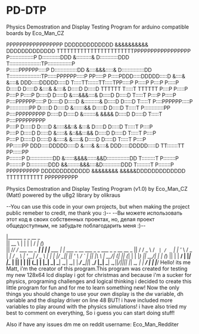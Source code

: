# PD-DTP
Physics Demostration and Display Testing Program for arduino compatible boards by Eco_Man_CZ

                                                                                                                        
                                                                                                                             
PPPPPPPPPPPPPPPPP   DDDDDDDDDDDDD              &&&&&&&&&&    DDDDDDDDDDDDD        TTTTTTTTTTTTTTTTTTTTTTTPPPPPPPPPPPPPPPPP   
P::::::::::::::::P  D::::::::::::DDD          &::::::::::&   D::::::::::::DDD     T:::::::::::::::::::::TP::::::::::::::::P  
P::::::PPPPPP:::::P D:::::::::::::::DD       &::::&&&:::::&  D:::::::::::::::DD   T:::::::::::::::::::::TP::::::PPPPPP:::::P 
PP:::::P     P:::::PDDD:::::DDDDD:::::D     &::::&   &::::&  DDD:::::DDDDD:::::D  T:::::TT:::::::TT:::::TPP:::::P     P:::::P
  P::::P     P:::::P  D:::::D    D:::::D    &::::&   &::::&    D:::::D    D:::::D TTTTTT  T:::::T  TTTTTT  P::::P     P:::::P
  P::::P     P:::::P  D:::::D     D:::::D    &::::&&&::::&     D:::::D     D:::::D        T:::::T          P::::P     P:::::P
  P::::PPPPPP:::::P   D:::::D     D:::::D    &::::::::::&      D:::::D     D:::::D        T:::::T          P::::PPPPPP:::::P 
  P:::::::::::::PP    D:::::D     D:::::D     &:::::::&&       D:::::D     D:::::D        T:::::T          P:::::::::::::PP  
  P::::PPPPPPPPP      D:::::D     D:::::D   &::::::::&   &&&&  D:::::D     D:::::D        T:::::T          P::::PPPPPPPPP    
  P::::P              D:::::D     D:::::D  &:::::&&::&  &:::&  D:::::D     D:::::D        T:::::T          P::::P            
  P::::P              D:::::D     D:::::D &:::::&  &::&&:::&&  D:::::D     D:::::D        T:::::T          P::::P            
  P::::P              D:::::D    D:::::D  &:::::&   &:::::&    D:::::D    D:::::D         T:::::T          P::::P            
PP::::::PP          DDD:::::DDDDD:::::D   &:::::&    &::::&  DDD:::::DDDDD:::::D        TT:::::::TT      PP::::::PP          
P::::::::P          D:::::::::::::::DD    &::::::&&&&::::::&&D:::::::::::::::DD         T:::::::::T      P::::::::P          
P::::::::P          D::::::::::::DDD       &&::::::::&&&::::&D::::::::::::DDD           T:::::::::T      P::::::::P          
PPPPPPPPPP          DDDDDDDDDDDDD            &&&&&&&&   &&&&&DDDDDDDDDDDDD              TTTTTTTTTTT      PPPPPPPPPP          
                                                                                                                             
Physics Demostration and Display Testing Program (v1.0)
by Eco_Man_CZ (Matt)
powered by the u8g2 library by olikraus

--You can use this code in your own projects, but when making the project public remeber to credit, me thank you :)--
--Вы можете использовать этот код в своих собственных проектах, но, делая проект общедоступным, не забудьте поблагодарить меня :)--

|______                   _     _             __                                    _               
||  __ \                 | |   | |           / _|                                  (_)              
|| /_/ /  ___   __ _   __| |   | |__    ___ | |_   ___   _ __   ___     _   _  ___  _  _ __    __ _ 
||    /  / _ \ / _` | / _` |   | '_ \  / _ \|  _| / _ \ | '__| / _ \   | | | |/ __|| || '_ \  / _` |
|| |\ \ |  __/| (_| || (_| |   | |_) ||  __/| |  | (_) || |   |  __/   | |_| |\__ \| || | | || (_| |
|\_| \_| \___| \__,_| \__,_|   |_.__/  \___||_|   \___/ |_|    \___|    \__,_||___/|_||_| |_| \__, |
|                                                                                              __/ |
|                                                                                             |___/ 
Hello! its me Matt, i'm the creator of this program.This program was created for testing my new 128x64 lcd display
i got for christmas and because i'm a sucker for physics, programing challenges and logical thinking i decided to
create this little program for fun and for me to learn something new! Now the only things you should change to use
your own display is the dw variable, dh variable and the display driver on line 48 BUT! i have included more 
variables to play around with the physics simulations! i have also tried my best to comment on everything,
So i guess you can start doing stuff!

Also if have any issues dm me on reddit username: Eco_Man_Redditer
